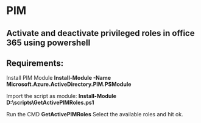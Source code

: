 # PIM
## Activate and deactivate privileged roles in office 365 using powershell

## Requirements:

Install PIM Module
**Install-Module -Name Microsoft.Azure.ActiveDirectory.PIM.PSModule**

Import the script as module:
**Install-Module D:\scripts\GetActivePIMRoles.ps1**

Run the CMD
**GetActivePIMRoles**
Select the available roles and hit ok.

